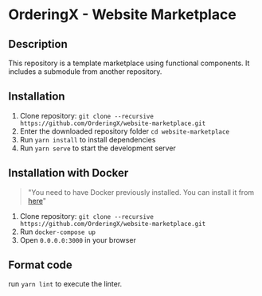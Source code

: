 # OrderingX - Website Marketplace

## Description

This repository is a template marketplace using functional components. It includes a submodule from another repository.

## Installation

1. Clone repository: `git clone --recursive https://github.com/OrderingX/website-marketplace.git`
2. Enter the downloaded repository folder `cd website-marketplace`
3. Run `yarn install` to install dependencies
4. Run `yarn serve` to start the development server

## Installation with Docker
> "You need to have Docker previously installed. You can install it from [here](https://docs.docker.com/engine/install/)"

1. Clone repository: `git clone --recursive https://github.com/OrderingX/website-marketplace.git`
2. Run `docker-compose up`
3. Open `0.0.0.0:3000` in your browser

## Format code

run `yarn lint` to execute the linter.
